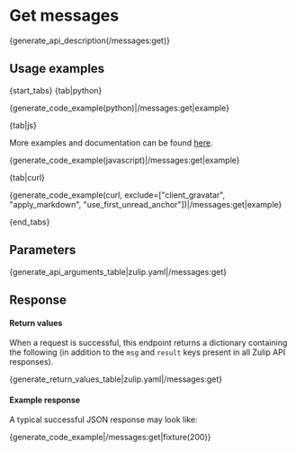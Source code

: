 # Get messages

{generate_api_description(/messages:get)}

## Usage examples

{start_tabs}
{tab|python}

{generate_code_example(python)|/messages:get|example}

{tab|js}

More examples and documentation can be found [here](https://github.com/zulip/zulip-js).

{generate_code_example(javascript)|/messages:get|example}

{tab|curl}

{generate_code_example(curl, exclude=["client_gravatar", "apply_markdown", "use_first_unread_anchor"])|/messages:get|example}

{end_tabs}

## Parameters

{generate_api_arguments_table|zulip.yaml|/messages:get}

## Response

#### Return values

When a request is successful, this endpoint returns a dictionary
containing the following (in addition to the `msg` and `result` keys
present in all Zulip API responses).

{generate_return_values_table|zulip.yaml|/messages:get}

#### Example response

A typical successful JSON response may look like:

{generate_code_example|/messages:get|fixture(200)}

[status-messages]: /help/format-your-message-using-markdown#status-messages
[linkifiers]: /help/add-a-custom-linkifier
[message-flags]: /api/update-message-flags#available-flags
